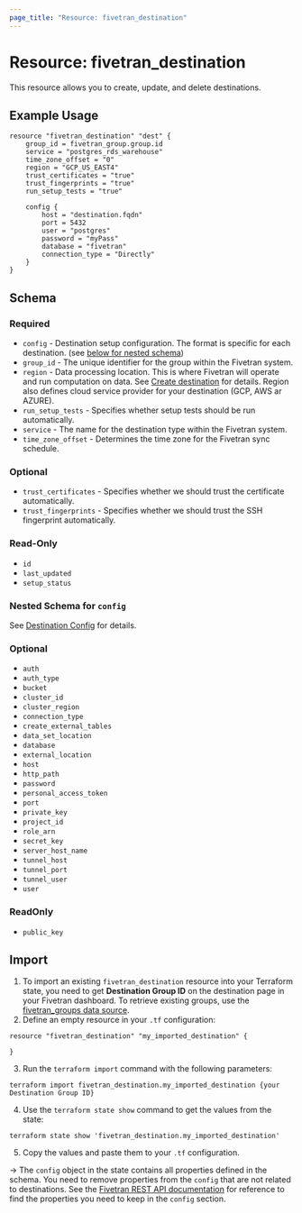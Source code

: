 ```yaml
---
page_title: "Resource: fivetran_destination"
---
```


# Resource: fivetran_destination

This resource allows you to create, update, and delete destinations.

## Example Usage

```hcl
resource "fivetran_destination" "dest" {
    group_id = fivetran_group.group.id
    service = "postgres_rds_warehouse"
    time_zone_offset = "0"
    region = "GCP_US_EAST4"
    trust_certificates = "true"
    trust_fingerprints = "true"
    run_setup_tests = "true"

    config {
        host = "destination.fqdn"
        port = 5432
        user = "postgres"
        password = "myPass"
        database = "fivetran"
        connection_type = "Directly"
    }
}
```

## Schema

### Required

- `config` - Destination setup configuration. The format is specific for each destination. (see [below for nested schema](#nestedblock--config))
- `group_id` - The unique identifier for the group within the Fivetran system.
- `region` - Data processing location. This is where Fivetran will operate and run computation on data. See [Create destination](https://fivetran.com/docs/rest-api/destinations#payloadparameters) for details. Region also defines cloud service provider for your destination (GCP, AWS ar AZURE). 
- `run_setup_tests` - Specifies whether setup tests should be run automatically.
- `service` - The name for the destination type within the Fivetran system.
- `time_zone_offset` - Determines the time zone for the Fivetran sync schedule.

### Optional

- `trust_certificates` - Specifies whether we should trust the certificate automatically.
- `trust_fingerprints` - Specifies whether we should trust the SSH fingerprint automatically.

### Read-Only

- `id` 
- `last_updated` 
- `setup_status`

<a id="nestedblock--config"></a>
### Nested Schema for `config`

See [Destination Config](https://fivetran.com/docs/rest-api/destinations/config) for details.

### Optional

- `auth`
- `auth_type` 
- `bucket` 
- `cluster_id`
- `cluster_region`
- `connection_type` 
- `create_external_tables` 
- `data_set_location` 
- `database`
- `external_location` 
- `host` 
- `http_path` 
- `password` 
- `personal_access_token` 
- `port`
- `private_key`
- `project_id`
- `role_arn` 
- `secret_key`
- `server_host_name` 
- `tunnel_host` 
- `tunnel_port` 
- `tunnel_user` 
- `user` 

### ReadOnly

- `public_key`

## Import

1. To import an existing `fivetran_destination` resource into your Terraform state, you need to get **Destination Group ID** on the destination page in your Fivetran dashboard.
To retrieve existing groups, use the [fivetran_groups data source](/docs/data-sources/groups).
2. Define an empty resource in your `.tf` configuration:

```hcl
resource "fivetran_destination" "my_imported_destination" {

}
```

3. Run the `terraform import` command with the following parameters:

```
terraform import fivetran_destination.my_imported_destination {your Destination Group ID}
```

4. Use the `terraform state show` command to get the values from the state:

```
terraform state show 'fivetran_destination.my_imported_destination'
```
5. Copy the values and paste them to your `.tf` configuration.

-> The `config` object in the state contains all properties defined in the schema. You need to remove properties from the `config` that are not related to destinations. See the [Fivetran REST API documentation](https://fivetran.com/docs/rest-api/destinations/config) for reference to find the properties you need to keep in the `config` section.